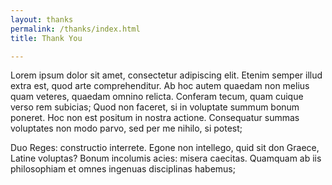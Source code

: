 ```yaml
---
layout: thanks
permalink: /thanks/index.html
title: Thank You

---
```


Lorem ipsum dolor sit amet, consectetur adipiscing elit. Etenim semper illud extra est, quod arte comprehenditur. Ab hoc autem quaedam non melius quam veteres, quaedam omnino relicta. Conferam tecum, quam cuique verso rem subicias; Quod non faceret, si in voluptate summum bonum poneret. Hoc non est positum in nostra actione. Consequatur summas voluptates non modo parvo, sed per me nihilo, si potest; 

Duo Reges: constructio interrete. Egone non intellego, quid sit don Graece, Latine voluptas? Bonum incolumis acies: misera caecitas. Quamquam ab iis philosophiam et omnes ingenuas disciplinas habemus;